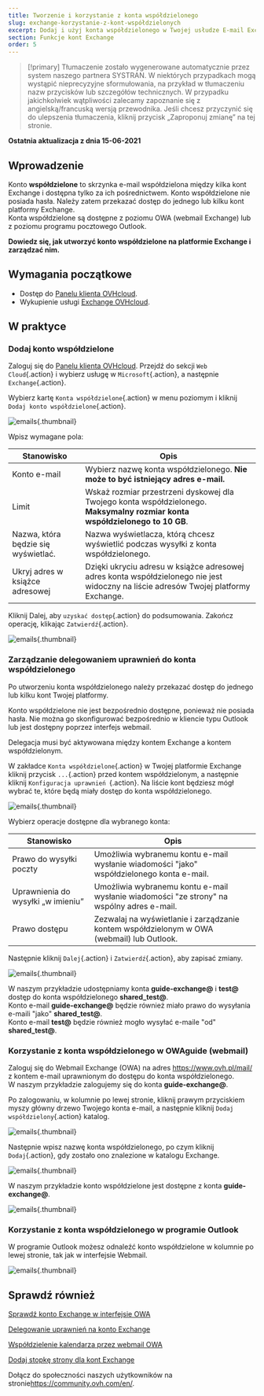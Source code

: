 ```yaml
---
title: Tworzenie i korzystanie z konta współdzielonego
slug: exchange-korzystanie-z-kont-współdzielonych
excerpt: Dodaj i użyj konta współdzielonego w Twojej usłudze E-mail Exchange
section: Funkcje kont Exchange
order: 5
---
```


> [!primary]
> Tłumaczenie zostało wygenerowane automatycznie przez system naszego partnera SYSTRAN. W niektórych przypadkach mogą wystąpić nieprecyzyjne sformułowania, na przykład w tłumaczeniu nazw przycisków lub szczegółów technicznych. W przypadku jakichkolwiek wątpliwości zalecamy zapoznanie się z angielską/francuską wersją przewodnika. Jeśli chcesz przyczynić się do ulepszenia tłumaczenia, kliknij przycisk „Zaproponuj zmianę” na tej stronie.
> 


**Ostatnia aktualizacja z dnia 15-06-2021**


## Wprowadzenie

Konto **współdzielone** to skrzynka e-mail współdzielona między kilka kont Exchange i dostępna tylko za ich pośrednictwem. Konto współdzielone nie posiada hasła. Należy zatem przekazać dostęp do jednego lub kilku kont platformy Exchange.
<br>Konta współdzielone są dostępne z poziomu OWA (webmail Exchange) lub z poziomu programu pocztowego Outlook.

**Dowiedz się, jak utworzyć konto współdzielone na platformie Exchange i zarządzać nim.**

## Wymagania początkowe

- Dostęp do [Panelu klienta OVHcloud](https://www.ovh.com/auth/?action=gotomanager&from=https://www.ovh.pl/&ovhSubsidiary=pl).
- Wykupienie usługi [Exchange OVHcloud](https://www.ovhcloud.com/pl/emails/hosted-exchange/).

## W praktyce

### Dodaj konto współdzielone

Zaloguj się do [Panelu klienta OVHcloud](https://www.ovh.com/auth/?action=gotomanager&from=https://www.ovh.pl/&ovhSubsidiary=pl). Przejdź do sekcji `Web Cloud`{.action} i wybierz usługę w `Microsoft`{.action}, a następnie `Exchange`{.action}.

Wybierz kartę `Konta współdzielone`{.action} w menu poziomym i kliknij `Dodaj konto współdzielone`{.action}.

![emails](images/exchange-shared_accounts01.png){.thumbnail}

Wpisz wymagane pola:

|Stanowisko|Opis|
|---|---|
|Konto e-mail|Wybierz nazwę konta współdzielonego. **Nie może to być istniejący adres e-mail.**|
|Limit|Wskaż rozmiar przestrzeni dyskowej dla Twojego konta współdzielonego. **Maksymalny rozmiar konta współdzielonego to 10 GB**.|
|Nazwa, która będzie się wyświetlać.|Nazwa wyświetlacza, którą chcesz wyświetlić podczas wysyłki z konta współdzielonego.|
|Ukryj adres w książce adresowej|Dzięki ukryciu adresu w książce adresowej adres konta współdzielonego nie jest widoczny na liście adresów Twojej platformy Exchange.|

Kliknij Dalej, aby `uzyskać dostęp`{.action} do podsumowania. Zakończ operację, klikając `Zatwierdź`{.action}.

![emails](images/exchange-shared_accounts02.png){.thumbnail}

### Zarządzanie delegowaniem uprawnień do konta współdzielonego

Po utworzeniu konta współdzielonego należy przekazać dostęp do jednego lub kilku kont Twojej platformy.

Konto współdzielone nie jest bezpośrednio dostępne, ponieważ nie posiada hasła. Nie można go skonfigurować bezpośrednio w kliencie typu Outlook lub jest dostępny poprzez interfejs webmail.

Delegacja musi być aktywowana między kontem Exchange a kontem współdzielonym.

W zakładce `Konta współdzielone`{.action} w Twojej platformie Exchange kliknij przycisk `...`{.action} przed kontem współdzielonym, a następnie kliknij `Konfiguracja uprawnień `{.action}. Na liście kont będziesz mógł wybrać te, które będą miały dostęp do konta współdzielonego.

![emails](images/exchange-shared_accounts03.png){.thumbnail}

Wybierz operacje dostępne dla wybranego konta:

|Stanowisko|Opis|
|---|---|
|Prawo do wysyłki poczty|Umożliwia wybranemu kontu e-mail wysłanie wiadomości "jako" współdzielonego konta e-mail.|
|Uprawnienia do wysyłki „w imieniu”|Umożliwia wybranemu kontu e-mail wysłanie wiadomości "ze strony" na wspólny adres e-mail.|
|Prawo dostępu|Zezwalaj na wyświetlanie i zarządzanie kontem współdzielonym w OWA (webmail) lub Outlook.|

Następnie kliknij `Dalej`{.action} i `Zatwierdź`{.action}, aby zapisać zmiany.

![emails](images/exchange-shared_accounts04.png){.thumbnail}

W naszym przykładzie udostępniamy konta **guide-exchange@** i **test@** dostęp do konta współdzielonego **shared_test@**.
<br>Konto e-mail **guide-exchange@** będzie również miało prawo do wysyłania e-maili "jako" **shared_test@**.
<br>Konto e-mail **test@** będzie również mogło wysyłać e-maile "od" **shared_test@**.

### Korzystanie z konta współdzielonego w OWAguide (webmail)

Zaloguj się do Webmail Exchange (OWA) na adres <https://www.ovh.pl/mail/> z kontem e-mail uprawnionym do dostępu do konta współdzielonego.
<br>W naszym przykładzie zalogujemy się do konta **guide-exchange@**.

Po zalogowaniu, w kolumnie po lewej stronie, kliknij prawym przyciskiem myszy główny drzewo Twojego konta e-mail, a następnie kliknij `Dodaj współdzielony`{.action} katalog. 

![emails](images/exchange-shared_accounts05.png){.thumbnail}

Następnie wpisz nazwę konta współdzielonego, po czym kliknij `Dodaj`{.action}, gdy zostało ono znalezione w katalogu Exchange.

![emails](images/exchange-shared_accounts06.png){.thumbnail}

W naszym przykładzie konto współdzielone jest dostępne z konta **guide-exchange@**.

![emails](images/exchange-shared_accounts07.png){.thumbnail}

### Korzystanie z konta współdzielonego w programie Outlook

W programie Outlook możesz odnaleźć konto współdzielone w kolumnie po lewej stronie, tak jak w interfejsie Webmail.

![emails](images/exchange-shared_accounts10.png){.thumbnail}

## Sprawdź również

[Sprawdź konto Exchange w interfejsie OWA](https://docs.ovh.com/pl/microsoft-collaborative-solutions/exchange_2016_przewodnik_dotyczacy_korzystania_z_outlook_web_app/)

[Delegowanie uprawnień na konto Exchange](https://docs.ovh.com/pl/microsoft-collaborative-solutions/exchange_2013_przyznanie_uprawnien_full_access/)

[Współdzielenie kalendarza przez webmail OWA](https://docs.ovh.com/pl/microsoft-collaborative-solutions/exchange_2016_wspoldzielenie_kalendarza_poprzez_webmail_owa/)

[Dodaj stopkę strony dla kont Exchange](https://docs.ovh.com/pl/microsoft-collaborative-solutions/exchange_20132016_automatyczny_podpis_-_disclaimer/)

Dołącz do społeczności naszych użytkowników na stronie<https://community.ovh.com/en/>.
